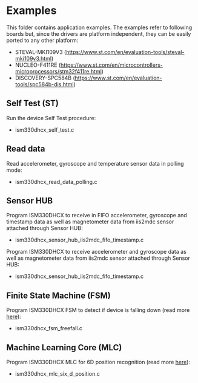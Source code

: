 # Examples

This folder contains application examples. The examples refer to following boards but, since the drivers are platform independent, they can be easily ported to any other platform:

- STEVAL-MKI109V3 (https://www.st.com/en/evaluation-tools/steval-mki109v3.html)
- NUCLEO-F411RE (https://www.st.com/en/microcontrollers-microprocessors/stm32f411re.html)
- DISCOVERY-SPC584B (https://www.st.com/en/evaluation-tools/spc584b-dis.html)

## Self Test (ST)

Run the device Self Test procedure:

  - ism330dhcx_self_test.c

## Read data

Read accelerometer, gyroscope and temperature sensor data in polling mode:

  - ism330dhcx_read_data_polling.c

## Sensor HUB

Program ISM330DHCX to receive in FIFO accelerometer, gyroscope and timestamp data as well as magnetometer data from iis2mdc sensor attached through Sensor HUB:

  - ism330dhcx_sensor_hub_iis2mdc_fifo_timestamp.c

Program ISM330DHCX to receive accelerometer and gyroscope data as well as magnetometer data from iis2mdc sensor attached through Sensor HUB:

  - ism330dhcx_sensor_hub_iis2mdc_fifo_timestamp.c

## Finite State Machine (FSM)

Program ISM330DHCX FSM to detect if device is falling down (read more [here](https://github.com/STMicroelectronics/STMems_Finite_State_Machine/blob/master/application_examples/ism330dhcx/Freefall%20detection/README.md)):

  - ism330dhcx_fsm_freefall.c

## Machine Learning Core (MLC)

Program ISM330DHCX MLC for 6D position recognition (read more [here](https://github.com/STMicroelectronics/STMems_Machine_Learning_Core/blob/master/application_examples/ism330dhcx/6D%20position%20recognition/README.md)):

  - ism330dhcx_mlc_six_d_position.c

